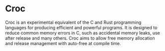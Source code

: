 # Croc

Croc is an experimental equivalent of the C and Rust programming languages for producing efficient and powerful programs.
It is designed to reduce common memory errors in C, such as accidental memory leaks, use after release and many others.
Croc aims to allow free memory allocation and release management with auto-free at compile time.
